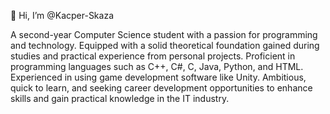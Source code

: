 👋 Hi, I’m @Kacper-Skaza

A second-year Computer Science student with a passion for programming and technology. Equipped with a solid theoretical foundation gained during studies and practical experience from personal projects. Proficient in programming languages such as C++, C#, C, Java, Python, and HTML. Experienced in using game development software like Unity. Ambitious, quick to learn, and seeking career development opportunities to enhance skills and gain practical knowledge in the IT industry.

<!---
Kacper-Skaza/Kacper-Skaza is a ✨ special ✨ repository because its `README.md` (this file) appears on your GitHub profile.
You can click the Preview link to take a look at your changes.
--->
